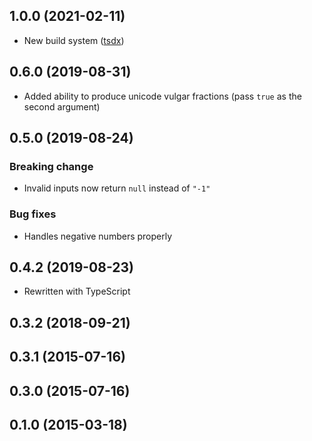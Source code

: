 ## 1.0.0 (2021-02-11)

- New build system ([tsdx](https://tsdx.io/))

## 0.6.0 (2019-08-31)

- Added ability to produce unicode vulgar fractions (pass `true` as the second argument)

## 0.5.0 (2019-08-24)

### Breaking change

- Invalid inputs now return `null` instead of `"-1"`

### Bug fixes

- Handles negative numbers properly

## 0.4.2 (2019-08-23)

- Rewritten with TypeScript

## 0.3.2 (2018-09-21)

## 0.3.1 (2015-07-16)

## 0.3.0 (2015-07-16)

## 0.1.0 (2015-03-18)
